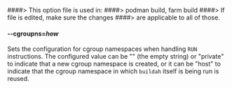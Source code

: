 ####> This option file is used in:
####>   podman build, farm build
####> If file is edited, make sure the changes
####> are applicable to all of those.
#### **--cgroupns**=*how*

Sets the configuration for cgroup namespaces when handling `RUN` instructions.
The configured value can be "" (the empty string) or "private" to indicate
that a new cgroup namespace is created, or it can be "host" to indicate
that the cgroup namespace in which `buildah` itself is being run is reused.
